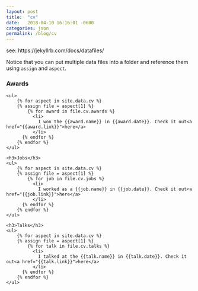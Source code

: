 ```yaml
---
layout: post
title:  "cv"
date:   2018-04-10 16:16:01 -0600
categories: json
permalink: /blog/cv
---
```


<article>
see: https://jekyllrb.com/docs/datafiles/

Notice that you can put multiple data files into a folder and reference them using `assign` and `aspect`.

<div>
    <h3>Awards</h3>

    <ul>
        {% for aspect in site.data.cv %}
        {% assign file = aspect[1] %}
            {% for award in file.cv.awards %}
              <li> 
                I won the {{award.name}} in {{award.date}}. Check it out<a href="{{award.link}}">here</a>
              </li>
          {% endfor %}
        {% endfor %}
    </ul>

    <h3>Jobs</h3>
    <ul>
        {% for aspect in site.data.cv %}
        {% assign file = aspect[1] %}
            {% for job in file.cv.jobs %}
              <li> 
                I worked as a {{job.name}} in {{job.date}}. Check it out<a href="{{job.link}}">here</a>
              </li>
          {% endfor %}
        {% endfor %}
    </ul>

    <h3>Talks</h3>
    <ul>
        {% for aspect in site.data.cv %}
        {% assign file = aspect[1] %}
            {% for talk in file.cv.talks %}
              <li> 
                I talked at the {{talk.name}} in {{talk.date}}. Check it out<a href="{{talk.link}}">here</a>
              </li>
          {% endfor %}
        {% endfor %}
    </ul>
</div>

</article>